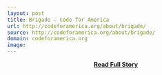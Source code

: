 ```yaml
---
layout: post
title: Brigade — Code for America
url: http://codeforamerica.org/about/brigade/
source: http://codeforamerica.org/about/brigade/
domain: codeforamerica.org
image: 
---
```


<p></p>
<center><p><a href="http://codeforamerica.org/about/brigade/" style='padding:25px; font-sze:18px; font-weight: bold;'>Read Full Story</a></p></center>
